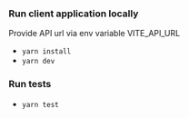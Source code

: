 ### Run client application locally

Provide API url via env variable VITE_API_URL
- `yarn install`
- `yarn dev`

### Run tests

- `yarn test`